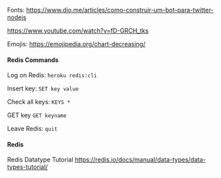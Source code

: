 Fonts:
https://www.dio.me/articles/como-construir-um-bot-para-twitter-nodejs

https://www.youtube.com/watch?v=fD-GRCH_tks

Emojis:
https://emojipedia.org/chart-decreasing/

#### Redis Commands
Log on Redis:
`heroku redis:cli`

Insert key:
`SET key value`

Check all keys:
`KEYS *`

GET key
`GET keyname`

Leave Redis:
`quit`


#### Redis
Redis Datatype Tutorial
https://redis.io/docs/manual/data-types/data-types-tutorial/